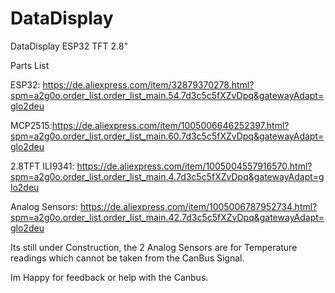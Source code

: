 # DataDisplay
DataDisplay ESP32 TFT 2.8"

Parts List

ESP32: https://de.aliexpress.com/item/32879370278.html?spm=a2g0o.order_list.order_list_main.54.7d3c5c5fXZvDpq&gatewayAdapt=glo2deu

MCP2515:https://de.aliexpress.com/item/1005006646252397.html?spm=a2g0o.order_list.order_list_main.60.7d3c5c5fXZvDpq&gatewayAdapt=glo2deu

2.8TFT ILI9341: https://de.aliexpress.com/item/1005004557916570.html?spm=a2g0o.order_list.order_list_main.4.7d3c5c5fXZvDpq&gatewayAdapt=glo2deu

Analog Sensors: https://de.aliexpress.com/item/1005006787952734.html?spm=a2g0o.order_list.order_list_main.42.7d3c5c5fXZvDpq&gatewayAdapt=glo2deu


Its still under Construction, the 2 Analog Sensors are for Temperature readings which cannot be taken from the CanBus Signal. 

Im Happy for feedback or help with the Canbus.
